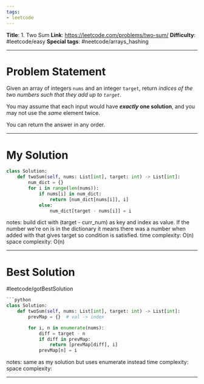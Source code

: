 ```yaml
---
tags:
- leetcode
---
```

**Title**: 1. Two Sum
**Link**: https://leetcode.com/problems/two-sum/
**Difficulty**: #leetcode/easy 
**Special tags**: #neetcode/arrays_hashing 

---
# Problem Statement

Given an array of integers `nums` and an integer `target`, return _indices of the two numbers such that they add up to `target`_.

You may assume that each input would have **_exactly_ one solution**, and you may not use the _same_ element twice.

You can return the answer in any order.

---
# My Solution

```python
class Solution:
    def twoSum(self, nums: List[int], target: int) -> List[int]:
        num_dict = {}
        for i in range(len(nums)):
            if nums[i] in num_dict:
                return [num_dict[nums[i]], i]
            else:
                num_dict[target - nums[i]] = i
```

notes:  build dict with (target - curr_num) as key and index as value. If the number we're on is in the dictionary it means there was a number when added with that gives target so condition is satisfied.
time complexity: O(n)
space complexity: O(n)

---
# Best Solution
#leetcode/gotBestSolution 
```python
```python
class Solution:
    def twoSum(self, nums: List[int], target: int) -> List[int]:
        prevMap = {}  # val -> index

        for i, n in enumerate(nums):
            diff = target - n
            if diff in prevMap:
                return [prevMap[diff], i]
            prevMap[n] = i
```

notes: same as my solution but uses enumerate instead
time complexity: 
space complexity: 

---

